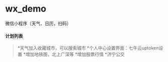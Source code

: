 # wx_demo
微信小程序（天气、日历，扫码）

#### 计划列表
> *天气加入收藏城市，可以搜索城市
> *个人中心设置界面：七牛云uptoken设置
> *增加地铁图，北上广深等
> *增加股票行情
> *济宁公交
